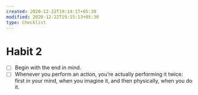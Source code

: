 ```yaml
---
created: 2020-12-22T19:14:17+05:30
modified: 2020-12-22T19:15:13+05:30
type: Checklist
---
```


# Habit 2

- [ ] Begin with the end in mind.
- [ ] Whenever you perform an action, you’re actually performing it twice: first in your mind, when you imagine it, and then physically, when you do it.